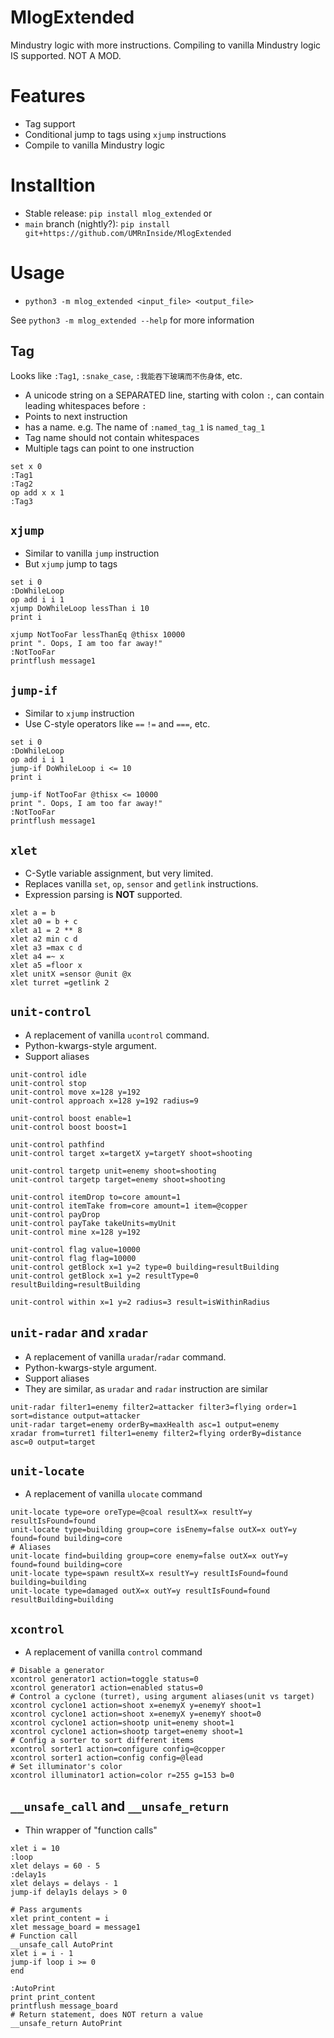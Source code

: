 # MlogExtended
Mindustry logic with more instructions. Compiling to vanilla Mindustry logic IS supported. NOT A MOD.

# Features
* Tag support
* Conditional jump to tags using `xjump` instructions
* Compile to vanilla Mindustry logic

# Installtion
 * Stable release: `pip install mlog_extended` or
 * `main` branch (nightly?): `pip install git+https://github.com/UMRnInside/MlogExtended`

# Usage
 * `python3 -m mlog_extended <input_file> <output_file>`

 See `python3 -m mlog_extended --help` for more information

## Tag
Looks like `:Tag1`, `:snake_case`, `:我能吞下玻璃而不伤身体`, etc.
 * A unicode string on a SEPARATED line, starting with colon `:`, can contain leading whitespaces before `:`
 * Points to next instruction
 * has a name. e.g. The name of `:named_tag_1` is `named_tag_1`
 * Tag name should not contain whitespaces
 * Multiple tags can point to one instruction
 ```
 set x 0
 :Tag1
 :Tag2
 op add x x 1
 :Tag3
 ```

## `xjump`
 * Similar to vanilla `jump` instruction
 * But `xjump` jump to tags
 
 ```
 set i 0
 :DoWhileLoop
 op add i i 1
 xjump DoWhileLoop lessThan i 10
 print i
 
 xjump NotTooFar lessThanEq @thisx 10000
 print ". Oops, I am too far away!"
 :NotTooFar
 printflush message1
 ```

## `jump-if`
 * Similar to `xjump` instruction
 * Use C-style operators like `==` `!=` and `===`, etc.
 
 ```
 set i 0
 :DoWhileLoop
 op add i i 1
 jump-if DoWhileLoop i <= 10
 print i
 
 jump-if NotTooFar @thisx <= 10000
 print ". Oops, I am too far away!"
 :NotTooFar
 printflush message1
 ```

## `xlet`
 * C-Sytle variable assignment, but very limited.
 * Replaces vanilla `set`, `op`, `sensor` and `getlink` instructions.
 * Expression parsing is **NOT** supported.

 ```
 xlet a = b
 xlet a0 = b + c
 xlet a1 = 2 ** 8
 xlet a2 min c d
 xlet a3 =max c d
 xlet a4 =~ x
 xlet a5 =floor x
 xlet unitX =sensor @unit @x
 xlet turret =getlink 2
 ```

## `unit-control`
 * A replacement of vanilla `ucontrol` command.
 * Python-kwargs-style argument.
 * Support aliases
 ```
 unit-control idle
 unit-control stop
 unit-control move x=128 y=192
 unit-control approach x=128 y=192 radius=9

 unit-control boost enable=1
 unit-control boost boost=1

 unit-control pathfind
 unit-control target x=targetX y=targetY shoot=shooting

 unit-control targetp unit=enemy shoot=shooting
 unit-control targetp target=enemy shoot=shooting

 unit-control itemDrop to=core amount=1
 unit-control itemTake from=core amount=1 item=@copper
 unit-control payDrop
 unit-control payTake takeUnits=myUnit
 unit-control mine x=128 y=192

 unit-control flag value=10000
 unit-control flag flag=10000
 unit-control getBlock x=1 y=2 type=0 building=resultBuilding
 unit-control getBlock x=1 y=2 resultType=0 resultBuilding=resultBuilding

 unit-control within x=1 y=2 radius=3 result=isWithinRadius
 ```

## `unit-radar` and `xradar`
 * A replacement of vanilla `uradar`/`radar` command.
 * Python-kwargs-style argument.
 * Support aliases
 * They are similar, as `uradar` and `radar` instruction are similar
 ```
 unit-radar filter1=enemy filter2=attacker filter3=flying order=1 sort=distance output=attacker
 unit-radar target=enemy orderBy=maxHealth asc=1 output=enemy
 xradar from=turret1 filter1=enemy filter2=flying orderBy=distance asc=0 output=target
 ```

## `unit-locate`
 * A replacement of vanilla `ulocate` command
 ```
 unit-locate type=ore oreType=@coal resultX=x resultY=y resultIsFound=found
 unit-locate type=building group=core isEnemy=false outX=x outY=y found=found building=core
 # Aliases
 unit-locate find=building group=core enemy=false outX=x outY=y found=found building=core
 unit-locate type=spawn resultX=x resultY=y resultIsFound=found building=building
 unit-locate type=damaged outX=x outY=y resultIsFound=found resultBuilding=building
 ```

## `xcontrol`
 * A replacement of vanilla `control` command
 ```
 # Disable a generator
 xcontrol generator1 action=toggle status=0
 xcontrol generator1 action=enabled status=0
 # Control a cyclone (turret), using argument aliases(unit vs target)
 xcontrol cyclone1 action=shoot x=enemyX y=enemyY shoot=1
 xcontrol cyclone1 action=shoot x=enemyX y=enemyY shoot=0
 xcontrol cyclone1 action=shootp unit=enemy shoot=1
 xcontrol cyclone1 action=shootp target=enemy shoot=1
 # Config a sorter to sort different items
 xcontrol sorter1 action=configure config=@copper
 xcontrol sorter1 action=config config=@lead
 # Set illuminator's color
 xcontrol illuminator1 action=color r=255 g=153 b=0
 ```

## `__unsafe_call` and `__unsafe_return`
 * Thin wrapper of "function calls"

 ```
 xlet i = 10
 :loop
 xlet delays = 60 - 5
 :delay1s
 xlet delays = delays - 1
 jump-if delay1s delays > 0
 
 # Pass arguments
 xlet print_content = i
 xlet message_board = message1
 # Function call
 __unsafe_call AutoPrint
 xlet i = i - 1
 jump-if loop i >= 0
 end
 
 :AutoPrint
 print print_content
 printflush message_board
 # Return statement, does NOT return a value
 __unsafe_return AutoPrint
 ```
